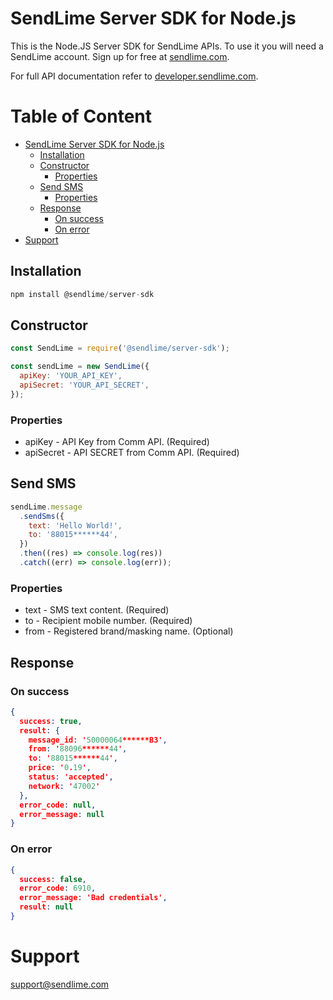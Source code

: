 # SendLime Server SDK for Node.js

This is the Node.JS Server SDK for SendLime APIs. To use it you will need a SendLime account. Sign up for free at [sendlime.com](https://sendlime.com).

For full API documentation refer to [developer.sendlime.com](https://developer.sendlime.com).

# Table of Content <!-- omit in toc -->

- [SendLime Server SDK for Node.js](#sendlime-server-sdk-for-nodejs)
  - [Installation](#installation)
  - [Constructor](#constructor)
    - [Properties](#properties)
  - [Send SMS](#send-sms)
    - [Properties](#properties-1)
  - [Response](#response)
    - [On success](#on-success)
    - [On error](#on-error)
- [Support](#support)

## Installation

```js
npm install @sendlime/server-sdk
```

## Constructor

```js
const SendLime = require('@sendlime/server-sdk');

const sendLime = new SendLime({
  apiKey: 'YOUR_API_KEY',
  apiSecret: 'YOUR_API_SECRET',
});
```

### Properties

- apiKey - API Key from Comm API. (Required)
- apiSecret - API SECRET from Comm API. (Required)

## Send SMS

```js
sendLime.message
  .sendSms({
    text: 'Hello World!',
    to: '88015******44',
  })
  .then((res) => console.log(res))
  .catch((err) => console.log(err));
```

### Properties

- text - SMS text content. (Required)
- to - Recipient mobile number. (Required)
- from - Registered brand/masking name. (Optional)

## Response

### On success

```json
{
  success: true,
  result: {
    message_id: '50000064******B3',
    from: '88096******44',
    to: '88015******44',
    price: '0.19',
    status: 'accepted',
    network: '47002'
  },
  error_code: null,
  error_message: null
}
```

### On error

```json
{
  success: false,
  error_code: 6910,
  error_message: 'Bad credentials',
  result: null
}
```

# Support

[support@sendlime.com](mailto:support@sendlime.com)
